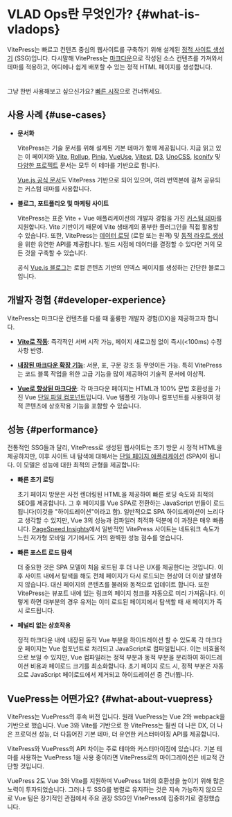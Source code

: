 # VLAD Ops란 무엇인가? {#what-is-vladops}

VitePress는 빠르고 컨텐츠 중심의 웹사이트를 구축하기 위해 설계된 [정적 사이트 생성기](https://en.wikipedia.org/wiki/Static_site_generator) (SSG)입니다. 다시말해 VitePress는 [마크다운](https://en.wikipedia.org/wiki/Markdown)으로 작성된 소스 컨텐츠를 가져와서 테마를 적용하고, 어디에나 쉽게 배포할 수 있는 정적 HTML 페이지를 생성합니다.

<div class="tip custom-block" style="padding-top: 8px">

그냥 한번 사용해보고 싶으신가요? [빠른 시작](./getting-started)으로 건너뛰세요.

</div>

## 사용 사례 {#use-cases}

- **문서화**

  VitePress는 기술 문서를 위해 설계된 기본 테마가 함께 제공됩니다. 지금 읽고 있는 이 페이지와 [Vite](https://vitejs.dev/), [Rollup](https://rollupjs.org/), [Pinia](https://pinia.vuejs.org/), [VueUse](https://vueuse.org/), [Vitest](https://vitest.dev/), [D3](https://d3js.org/), [UnoCSS](https://unocss.dev/), [Iconify](https://iconify.design/) 및 [다양한 프로젝트](https://www.vuetelescope.com/explore?framework.slug=vitepress) 문서는  모두 이 테마를 기반으로 합니다.

  [Vue.js 공식 문서](https://vuejs.org/)도 VitePress 기반으로 되어 있으며, 여러 번역본에 걸쳐 공유되는 커스텀 테마를 사용합니다.

- **블로그, 포트폴리오 및 마케팅 사이트**

  VitePress는 표준 Vite + Vue 애플리케이션의 개발자 경험을 가진 [커스텀 테마](./custom-theme)를 지원합니다. Vite 기반이기 때문에 Vite 생태계의 풍부한 플러그인을 직접 활용할 수 있습니다. 또한, VitePress는 [데이터 로딩](./data-loading) (로컬 또는 원격) 및 [동적 라우트 생성](./routing#dynamic-routes)을 위한 유연한 API를 제공합니다. 빌드 시점에 데이터를 결정할 수 있다면 거의 모든 것을 구축할 수 있습니다.

  공식 [Vue.js 블로그](https://blog.vuejs.org/)는 로컬 콘텐츠 기반의 인덱스 페이지를 생성하는 간단한 블로그입니다.

## 개발자 경험 {#developer-experience}

VitePress는 마크다운 컨텐츠를 다룰 때 훌륭한 개발자 경험(DX)을 제공하고자 합니다.

- **[Vite로 작동](https://vitejs.dev/)**: 즉각적인 서버 시작 가능, 페이지 새로고침 없이 즉시(<100ms) 수정 사항 반영.

- **[내장된 마크다운 확장 기능](./markdown)**: 서문, 표, 구문 강조 등 무엇이든 가능. 특히 VitePress는 코드 블록 작업을 위한 고급 기능을 많이 제공하여 기술적 문서에 이상적.

- **[Vue로 향상된 마크다운](./using-vue)**: 각 마크다운 페이지는 HTML과 100% 문법 호환성을 가진 Vue [단일 파일 컴포넌트](https://vuejs.org/guide/scaling-up/sfc.html)입니다. Vue 템플릿 기능이나 컴포넌트를 사용하여 정적 콘텐츠에 상호작용 기능을 포함할 수 있습니다.

## 성능 {#performance}

전통적인 SSG들과 달리, VitePress로 생성된 웹사이트는 초기 방문 시 정적 HTML을 제공하지만, 이후 사이트 내 탐색에 대해서는 [단일 페이지 애플리케이션](https://en.wikipedia.org/wiki/Single-page_application) (SPA)이 됩니다. 이 모델은 성능에 대한 최적의 균형을 제공합니다:

- **빠른 초기 로딩**

  초기 페이지 방문은 사전 렌더링된 HTML을 제공하여 빠른 로딩 속도와 최적의 SEO를 제공합니다. 그 후 페이지를 Vue SPA로 전환하는 JavaScript 번들이 로드됩니다(이것을 "하이드레이션"이라고 함). 일반적으로 SPA 하이드레이션이 느리다고 생각할 수 있지만, Vue 3의 성능과 컴파일러 최적화 덕분에 이 과정은 매우 빠릅니다. [PageSpeed Insights](https://pagespeed.web.dev/report?url=https%3A%2F%2Fvitepress.dev%2F)에서 일반적인 VitePress 사이트는 네트워크 속도가 느린 저가형 모바일 기기에서도 거의 완벽한 성능 점수를 얻습니다.

- **빠른 포스트 로드 탐색**

  더 중요한 것은 SPA 모델이 처음 로드된 후 더 나은 UX를 제공한다는 것입니다. 이후 사이트 내에서 탐색을 해도 전체 페이지가 다시 로드되는 현상이 더 이상 발생하지 않습니다. 대신 페이지의 콘텐츠를 불러와 동적으로 업데이트 합니다. 또한 VitePress는 뷰포트 내에 있는 링크의 페이지 청크를 자동으로 미리 가져옵니다. 이렇게 하면 대부분의 경우 유저는 이미 로드된 페이지에서 탐색할 때 새 페이지가 즉시 로드됩니다.

- **페널티 없는 상호작용**

  정적 마크다운 내에 내장된 동적 Vue 부분을 하이드레이션 할 수 있도록 각 마크다운 페이지는 Vue 컴포넌트로 처리되고 JavaScript로 컴파일됩니다. 이는 비효율적으로 보일 수 있지만, Vue 컴파일러는 정적 부분과 동적 부분을 분리하여 하이드레이션 비용과 페이로드 크기를 최소화합니다. 초기 페이지 로드 시, 정적 부분은 자동으로 JavaScript 페이로드에서 제거되고 하이드레이션 중 건너뜁니다.

## VuePress는 어떤가요? {#what-about-vuepress}

VitePress는 VuePress의 후속 버전 입니다. 원래 VuePress는 Vue 2와 webpack을 기반으로 했습니다. Vue 3와 Vite를 기반으로 한 VitePress는 훨씬 더 나은 DX, 더 나은 프로덕션 성능, 더 다듬어진 기본 테마, 더 유연한 커스터마이징 API를 제공합니다.

VitePress와 VuePress의 API 차이는 주로 테마와 커스터마이징에 있습니다. 기본 테마를 사용하는 VuePress 1을 사용 중이라면 VitePress로의 마이그레이션은 비교적 간단할 것입니다.

VuePress 2도 Vue 3와 Vite를 지원하며 VuePress 1과의 호환성을 높이기 위해 많은 노력이 투자되었습니다. 그러나 두 SSG를 병렬로 유지하는 것은 지속 가능하지 않으므로 Vue 팀은 장기적인 관점에서 주요 권장 SSG인 VitePress에 집중하기로 결정했습니다.
